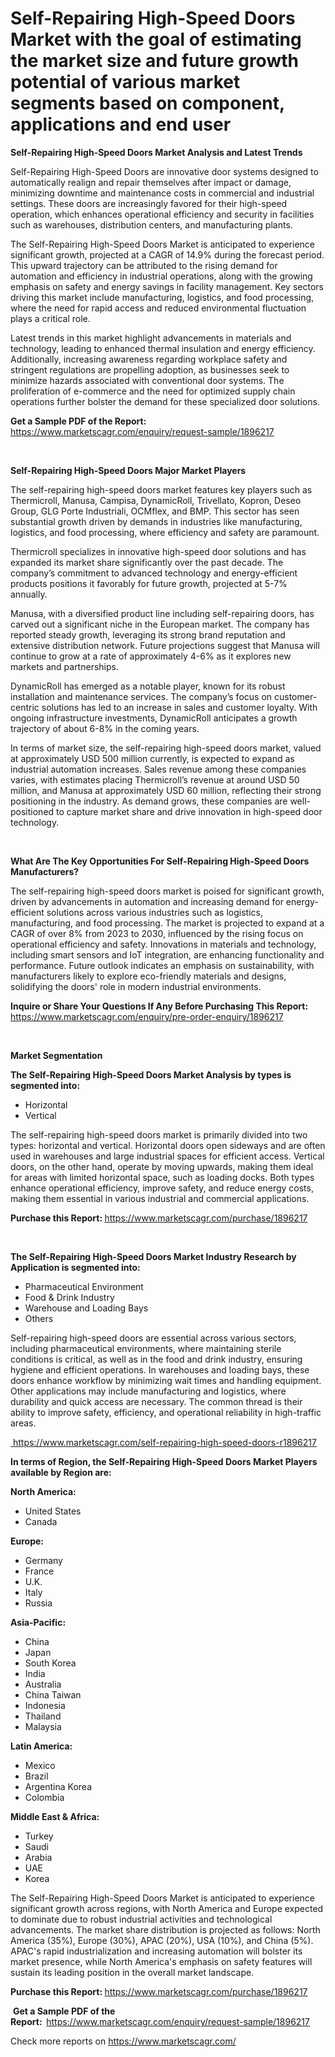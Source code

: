 <p><h1>Self-Repairing High-Speed Doors Market with the goal of estimating the market size and future growth potential of various market segments based on component, applications and end user</h1></p><p><strong>Self-Repairing High-Speed Doors Market Analysis and Latest Trends</strong></p>
<p><p>Self-Repairing High-Speed Doors are innovative door systems designed to automatically realign and repair themselves after impact or damage, minimizing downtime and maintenance costs in commercial and industrial settings. These doors are increasingly favored for their high-speed operation, which enhances operational efficiency and security in facilities such as warehouses, distribution centers, and manufacturing plants.</p><p>The Self-Repairing High-Speed Doors Market is anticipated to experience significant growth, projected at a CAGR of 14.9% during the forecast period. This upward trajectory can be attributed to the rising demand for automation and efficiency in industrial operations, along with the growing emphasis on safety and energy savings in facility management. Key sectors driving this market include manufacturing, logistics, and food processing, where the need for rapid access and reduced environmental fluctuation plays a critical role.</p><p>Latest trends in this market highlight advancements in materials and technology, leading to enhanced thermal insulation and energy efficiency. Additionally, increasing awareness regarding workplace safety and stringent regulations are propelling adoption, as businesses seek to minimize hazards associated with conventional door systems. The proliferation of e-commerce and the need for optimized supply chain operations further bolster the demand for these specialized door solutions.</p></p>
<p><strong>Get a Sample PDF of the Report:&nbsp;</strong> <a href="https://www.marketscagr.com/enquiry/request-sample/1896217?utm_campaign=1905&utm_medium=2&utm_source=Github&utm_content=ia&utm_term=13012025&utm_id=self-repairing-high-speed-doors">https://www.marketscagr.com/enquiry/request-sample/1896217</a></p>
<p>&nbsp;</p>
<p><strong>Self-Repairing High-Speed Doors Major Market Players</strong></p>
<p><p>The self-repairing high-speed doors market features key players such as Thermicroll, Manusa, Campisa, DynamicRoll, Trivellato, Kopron, Deseo Group, GLG Porte Industriali, OCMflex, and BMP. This sector has seen substantial growth driven by demands in industries like manufacturing, logistics, and food processing, where efficiency and safety are paramount.</p><p>Thermicroll specializes in innovative high-speed door solutions and has expanded its market share significantly over the past decade. The company’s commitment to advanced technology and energy-efficient products positions it favorably for future growth, projected at 5-7% annually.</p><p>Manusa, with a diversified product line including self-repairing doors, has carved out a significant niche in the European market. The company has reported steady growth, leveraging its strong brand reputation and extensive distribution network. Future projections suggest that Manusa will continue to grow at a rate of approximately 4-6% as it explores new markets and partnerships.</p><p>DynamicRoll has emerged as a notable player, known for its robust installation and maintenance services. The company’s focus on customer-centric solutions has led to an increase in sales and customer loyalty. With ongoing infrastructure investments, DynamicRoll anticipates a growth trajectory of about 6-8% in the coming years.</p><p>In terms of market size, the self-repairing high-speed doors market, valued at approximately USD 500 million currently, is expected to expand as industrial automation increases. Sales revenue among these companies varies, with estimates placing Thermicroll’s revenue at around USD 50 million, and Manusa at approximately USD 60 million, reflecting their strong positioning in the industry. As demand grows, these companies are well-positioned to capture market share and drive innovation in high-speed door technology.</p></p>
<p>&nbsp;</p>
<p><strong>What Are The Key Opportunities For Self-Repairing High-Speed Doors Manufacturers?</strong></p>
<p><p>The self-repairing high-speed doors market is poised for significant growth, driven by advancements in automation and increasing demand for energy-efficient solutions across various industries such as logistics, manufacturing, and food processing. The market is projected to expand at a CAGR of over 8% from 2023 to 2030, influenced by the rising focus on operational efficiency and safety. Innovations in materials and technology, including smart sensors and IoT integration, are enhancing functionality and performance. Future outlook indicates an emphasis on sustainability, with manufacturers likely to explore eco-friendly materials and designs, solidifying the doors' role in modern industrial environments.</p></p>
<p><strong>Inquire or Share Your Questions If Any Before Purchasing This Report:</strong> <a href="https://www.marketscagr.com/enquiry/pre-order-enquiry/1896217?utm_campaign=1905&utm_medium=2&utm_source=Github&utm_content=ia&utm_term=13012025&utm_id=self-repairing-high-speed-doors">https://www.marketscagr.com/enquiry/pre-order-enquiry/1896217</a></p>
<p>&nbsp;</p>
<p><strong>Market Segmentation</strong></p>
<p><strong>The Self-Repairing High-Speed Doors Market Analysis by types is segmented into:</strong></p>
<p><ul><li>Horizontal</li><li>Vertical</li></ul></p>
<p><p>The self-repairing high-speed doors market is primarily divided into two types: horizontal and vertical. Horizontal doors open sideways and are often used in warehouses and large industrial spaces for efficient access. Vertical doors, on the other hand, operate by moving upwards, making them ideal for areas with limited horizontal space, such as loading docks. Both types enhance operational efficiency, improve safety, and reduce energy costs, making them essential in various industrial and commercial applications.</p></p>
<p><strong>Purchase this Report:&nbsp;</strong><a href="https://www.marketscagr.com/purchase/1896217?utm_campaign=1905&utm_medium=2&utm_source=Github&utm_content=ia&utm_term=13012025&utm_id=self-repairing-high-speed-doors">https://www.marketscagr.com/purchase/1896217</a></p>
<p>&nbsp;</p>
<p><strong>The Self-Repairing High-Speed Doors Market Industry Research by Application is segmented into:</strong></p>
<p><ul><li>Pharmaceutical Environment</li><li>Food & Drink Industry</li><li>Warehouse and Loading Bays</li><li>Others</li></ul></p>
<p><p>Self-repairing high-speed doors are essential across various sectors, including pharmaceutical environments, where maintaining sterile conditions is critical, as well as in the food and drink industry, ensuring hygiene and efficient operations. In warehouses and loading bays, these doors enhance workflow by minimizing wait times and handling equipment. Other applications may include manufacturing and logistics, where durability and quick access are necessary. The common thread is their ability to improve safety, efficiency, and operational reliability in high-traffic areas.</p></p>
<p><a href="https://www.marketscagr.com/self-repairing-high-speed-doors-r1896217?utm_campaign=1905&utm_medium=2&utm_source=Github&utm_content=ia&utm_term=13012025&utm_id=self-repairing-high-speed-doors">&nbsp;https://www.marketscagr.com/self-repairing-high-speed-doors-r1896217</a></p>
<p><strong>In terms of Region, the Self-Repairing High-Speed Doors Market Players available by Region are:</strong></p>
<p>
    <p> <strong> North America: </strong>
        <ul>
            <li>United States</li>
            <li>Canada</li>
        </ul>
        </p> 
    <p> <strong> Europe: </strong>
        <ul>
            <li>Germany</li>
            <li>France</li>
            <li>U.K.</li>
            <li>Italy</li>
            <li>Russia</li>
        </ul>
        </p> 
    <p> <strong> Asia-Pacific: </strong>
        <ul>
            <li>China</li>
            <li>Japan</li>
            <li>South Korea</li>
            <li>India</li>
            <li>Australia</li>
            <li>China Taiwan</li>
            <li>Indonesia</li>
            <li>Thailand</li>
            <li>Malaysia</li>
        </ul>
        </p> 
    <p> <strong> Latin America: </strong>
        <ul>
            <li>Mexico</li>
            <li>Brazil</li>
            <li>Argentina Korea</li>
            <li>Colombia</li>
        </ul>
        </p> 
    <p> <strong> Middle East & Africa: </strong>
        <ul>
            <li>Turkey</li>
            <li>Saudi</li>
            <li>Arabia</li>
            <li>UAE</li>
            <li>Korea</li>
        </ul>
    </p>
    </p>
<p><p>The Self-Repairing High-Speed Doors Market is anticipated to experience significant growth across regions, with North America and Europe expected to dominate due to robust industrial activities and technological advancements. The market share distribution is projected as follows: North America (35%), Europe (30%), APAC (20%), USA (10%), and China (5%). APAC's rapid industrialization and increasing automation will bolster its market presence, while North America's emphasis on safety features will sustain its leading position in the overall market landscape.</p></p>
<p><strong>Purchase this Report: </strong><a href="https://www.marketscagr.com/purchase/1896217?utm_campaign=1905&utm_medium=2&utm_source=Github&utm_content=ia&utm_term=13012025&utm_id=self-repairing-high-speed-doors">https://www.marketscagr.com/purchase/1896217</a></p>
<p>&nbsp;<strong>Get a Sample PDF of the Report:&nbsp;&nbsp;</strong><a href="https://www.marketscagr.com/enquiry/request-sample/1896217?utm_campaign=1905&utm_medium=2&utm_source=Github&utm_content=ia&utm_term=13012025&utm_id=self-repairing-high-speed-doors">https://www.marketscagr.com/enquiry/request-sample/1896217</a></p>
<p><strong></strong></p>
<p>Check more reports on <a href="https://www.marketscagr.com/?utm_campaign=1905&utm_medium=2&utm_source=Github&utm_content=ia&utm_term=13012025&utm_id=self-repairing-high-speed-doors">https://www.marketscagr.com/</a></p>